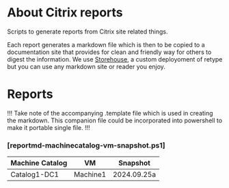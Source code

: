 # About Citrix reports

Scripts to generate reports from Citrix site related things.

Each report generates a markdown file which is then to be copied to a documentation site that provides for clean and friendly way for others to digest the information. We use [Storehouse](https://github.com/virtualizebrief/collection/tree/main/retype), a custom deployoment of retype but you can use any markdown site or reader you enjoy.

# Reports

!!!
Take note of the accompanying .template file which is used in creating the markdown. This companion file could be incorporated into powershell to make it portable single file.
!!!

### [reportmd-machinecatalog-vm-snapshot.ps1]

| Machine Catalog | VM | Snapshot |
| --- | --- | --- |
|Catalog1-DC1 | Machine1 | 2024.09.25a |
